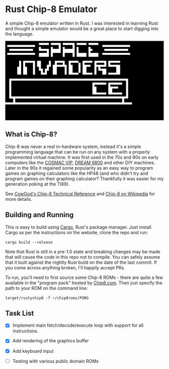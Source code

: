 Rust Chip-8 Emulator
==========

A simple Chip-8 emulator written in Rust.  I was interested in learning Rust and thought a simple emulator would be a great place to start digging into the language.

![Space Invaders](screenshots/invaders.png)

## What is Chip-8?

Chip-8 was never a real in-hardware system, instead it's a simple programming language that can be run on any system with a properly implemented virtual machine.  It was first used in the 70s and 80s on early computers like the [COSMAC VIP](http://en.wikipedia.org/wiki/COSMAC_VIP), [DREAM 6800](http://www.mjbauer.biz/DREAM6800.htm) and other DIY machines.  Later in the 90s it regained some popularity as an easy way to program games on graphing calculators like the HP48 (and who didn't try and program games on their graphing calculator?  Thankfully it was easier for my generation poking at the TI89).

See [CowGod's Chip-8 Technical Reference](http://devernay.free.fr/hacks/chip8/C8TECH10.HTM) and [Chip-8 on Wikipedia](http://en.wikipedia.org/wiki/CHIP-8) for more details.

## Building and Running

This is easy to build using [Cargo](cargo.io), Rust's package manager.  Just install Cargo as per the instructions on the website, clone the repo and run:

    cargo build --release
    
Note that Rust is still in a pre-1.0 state and breaking changes may be made that will cause the code in this repo not to compile.  You can safely assume that it built against the nightly Rust build on the date of the last commit.  If you come across anything broken, I'll happily accept PRs.

To run, you'll need to first source some Chip-8 ROMs - there are quite a few available in the "program pack" hosted by [Chip8.com](http://chip8.com/).  Then just specify the path to your ROM on the command line:

    target/rustychip8 -f ~/chip8roms/PONG
    
## Task List

* [x] Implement main fetch/decode/execute loop with support for all instructions.
* [x] Add rendering of the graphics buffer
* [x] Add keyboard input
* [ ] Testing with various public domain ROMs


